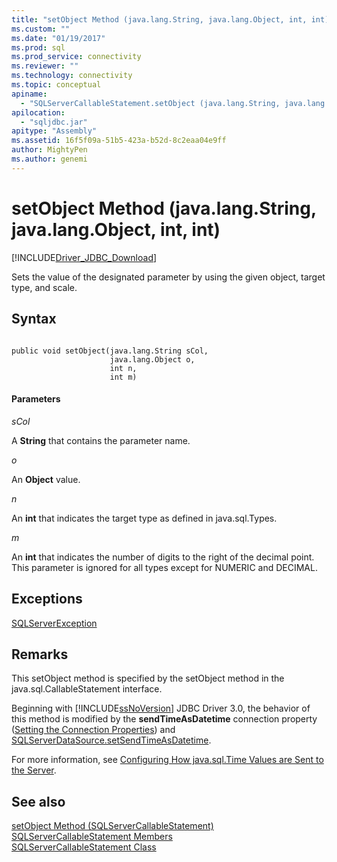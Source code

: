 ```yaml
---
title: "setObject Method (java.lang.String, java.lang.Object, int, int) | Microsoft Docs"
ms.custom: ""
ms.date: "01/19/2017"
ms.prod: sql
ms.prod_service: connectivity
ms.reviewer: ""
ms.technology: connectivity
ms.topic: conceptual
apiname: 
  - "SQLServerCallableStatement.setObject (java.lang.String, java.lang.Object, int, int)"
apilocation: 
  - "sqljdbc.jar"
apitype: "Assembly"
ms.assetid: 16f5f09a-51b5-423a-b52d-8c2eaa04e9ff
author: MightyPen
ms.author: genemi
---
```

# setObject Method (java.lang.String, java.lang.Object, int, int)
[!INCLUDE[Driver_JDBC_Download](../../../includes/driver_jdbc_download.md)]

  Sets the value of the designated parameter by using the given object, target type, and scale.  
  
## Syntax  
  
```  
  
public void setObject(java.lang.String sCol,  
                      java.lang.Object o,  
                      int n,  
                      int m)  
```  
  
#### Parameters  
 *sCol*  
  
 A **String** that contains the parameter name.  
  
 *o*  
  
 An **Object** value.  
  
 *n*  
  
 An **int** that indicates the target type as defined in java.sql.Types.  
  
 *m*  
  
 An **int** that indicates the number of digits to the right of the decimal point. This parameter is ignored for all types except for NUMERIC and DECIMAL.  
  
## Exceptions  
 [SQLServerException](../../../connect/jdbc/reference/sqlserverexception-class.md)  
  
## Remarks  
 This setObject method is specified by the setObject method in the java.sql.CallableStatement interface.  
  
 Beginning with [!INCLUDE[ssNoVersion](../../../includes/ssnoversion-md.md)] JDBC Driver 3.0, the behavior of this method is modified by the **sendTimeAsDatetime** connection property ([Setting the Connection Properties](../../../connect/jdbc/setting-the-connection-properties.md)) and [SQLServerDataSource.setSendTimeAsDatetime](../../../connect/jdbc/reference/setsendtimeasdatetime-method-sqlserverdatasource.md).  
  
 For more information, see [Configuring How java.sql.Time Values are Sent to the Server](../../../connect/jdbc/configuring-how-java-sql-time-values-are-sent-to-the-server.md).  
  
## See also  
 [setObject Method &#40;SQLServerCallableStatement&#41;](../../../connect/jdbc/reference/setobject-method-sqlservercallablestatement.md)   
 [SQLServerCallableStatement Members](../../../connect/jdbc/reference/sqlservercallablestatement-members.md)   
 [SQLServerCallableStatement Class](../../../connect/jdbc/reference/sqlservercallablestatement-class.md)  
  
  
